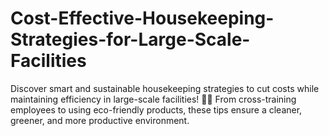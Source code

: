 # Cost-Effective-Housekeeping-Strategies-for-Large-Scale-Facilities
Discover smart and sustainable housekeeping strategies to cut costs while maintaining efficiency in large-scale facilities! 🌿💼 From cross-training employees to using eco-friendly products, these tips ensure a cleaner, greener, and more productive environment.
